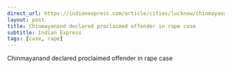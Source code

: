 ```yaml
---
direct_url: https://indianexpress.com/article/cities/lucknow/chinmayanand-declared-proclaimed-offender-in-rape-case-8329125/
layout: post
title: Chinmayanand declared proclaimed offender in rape case
subtitle: Indian Express
tags: [case, rape]
---
```


Chinmayanand declared proclaimed offender in rape case